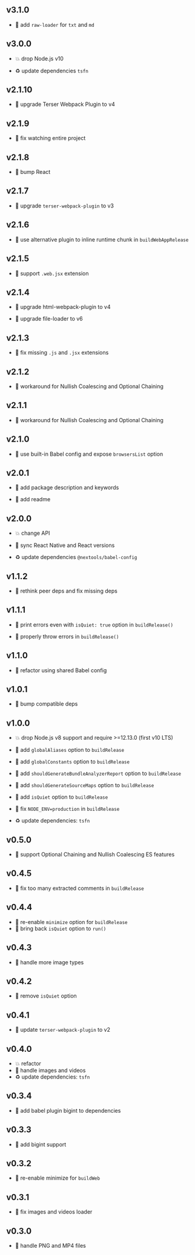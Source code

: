 ## v3.1.0

* 🌱 add `raw-loader` for `txt` and `md`

## v3.0.0

* 💥 drop Node.js v10

* ♻️ update dependencies `tsfn`

## v2.1.10

* 🐞 upgrade Terser Webpack Plugin to v4

## v2.1.9

* 🐞 fix watching entire project

## v2.1.8

* 🐞 bump React

## v2.1.7

* 🐞 upgrade `terser-webpack-plugin` to v3

## v2.1.6

* 🐞 use alternative plugin to inline runtime chunk in `buildWebAppRelease`

## v2.1.5

* 🐞 support `.web.jsx` extension

## v2.1.4

* 🐞 upgrade html-webpack-plugin to v4

* 🐞 upgrade file-loader to v6

## v2.1.3

* 🐞 fix missing `.js` and `.jsx` extensions

## v2.1.2

* 🐞 workaround for Nullish Coalescing and Optional Chaining

## v2.1.1

* 🐞 workaround for Nullish Coalescing and Optional Chaining

## v2.1.0

* 🌱 use built-in Babel config and expose `browsersList` option

## v2.0.1

* 🐞 add package description and keywords

* 🐞 add readme

## v2.0.0

* 💥 change API

* 🐞 sync React Native and React versions

* ♻️ update dependencies `@nextools/babel-config`

## v1.1.2

* 🐞 rethink peer deps and fix missing deps

## v1.1.1

* 🐞 print errors even with `isQuiet: true` option in `buildRelease()`

* 🐞 properly throw errors in `buildRelease()`

## v1.1.0

* 🐞 refactor using shared Babel config

## v1.0.1

* 🐞 bump compatible deps

## v1.0.0

* 💥 drop Node.js v8 support and require >=12.13.0 (first v10 LTS)

* 🌱 add `globalAliases` option to `buildRelease`

* 🌱 add `globalConstants` option to `buildRelease`

* 🌱 add `shouldGenerateBundleAnalyzerReport` option to `buildRelease`

* 🌱 add `shouldGenerateSourceMaps` option to `buildRelease`

* 🌱 add `isQuiet` option to `buildRelease`

* 🐞 fix `NODE_ENV=production` in `buildRelease`

* ♻️ update dependencies: `tsfn`

## v0.5.0

* 🌱 support Optional Chaining and Nullish Coalescing ES features

## v0.4.5

* 🐞 fix too many extracted comments in `buildRelease`

## v0.4.4

* 🐞 re-enable `minimize` option for `buildRelease`
* 🐞 bring back `isQuiet` option to `run()`

## v0.4.3

* 🐞 handle more image types

## v0.4.2

* 🐞 remove `isQuiet` option

## v0.4.1

* 🐞 update `terser-webpack-plugin` to v2

## v0.4.0

* 💥 refactor
* 🐞 handle images and videos
* ♻️ update dependencies: `tsfn`

## v0.3.4

* 🐞 add babel plugin bigint to dependencies

## v0.3.3

* 🐞 add bigint support

## v0.3.2

* 🐞 re-enable minimize for `buildWeb`

## v0.3.1

* 🐞 fix images and videos loader

## v0.3.0

* 🌱 handle PNG and MP4 files
